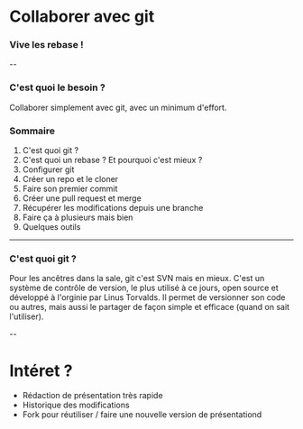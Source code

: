 # Collaborer avec git
### Vive les rebase !

--

### C'est quoi le besoin ?

Collaborer simplement avec git, avec un minimum d'effort.

### Sommaire

1. C'est quoi git ?
2. C'est quoi un rebase ? Et pourquoi c'est mieux ?
3. Configurer git
4. Créer un repo et le cloner
5. Faire son premier commit
6. Créer une pull request et merge
7. Récupérer les modifications depuis une branche
8. Faire ça à plusieurs mais bien
9. Quelques outils

---

### C'est quoi git ?

Pour les ancêtres dans la sale, git c'est SVN mais en mieux.
C'est un système de contrôle de version, le plus utilisé à ce jours, open source et développé à l'orginie par Linus Torvalds.
Il permet de versionner son code ou autres, mais aussi le partager de façon simple et efficace (quand on sait l'utiliser).

--

# Intéret ?
- Rédaction de présentation très rapide
- Historique des modifications
- Fork pour réutiliser / faire une nouvelle version de présentationd
